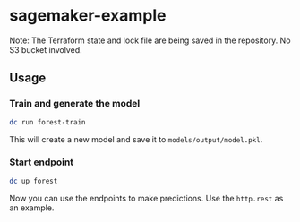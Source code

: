 # sagemaker-example

Note: The Terraform state and lock file are being saved in the repository. No S3 bucket involved.

## Usage

### Train and generate the model

```sh
dc run forest-train
```

This will create a new model and save it to `models/output/model.pkl`.

### Start endpoint

```sh
dc up forest
```

Now you can use the endpoints to make predictions. Use the `http.rest` as an example.
